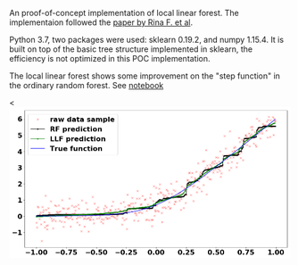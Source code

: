 An proof-of-concept implementation of local linear forest. The implementaion followed the [paper by Rina F. et al](https://arxiv.org/abs/1807.11408). 


Python 3.7, two packages were used: sklearn 0.19.2, and numpy 1.15.4. It is built on top of the basic tree structure implemented in sklearn, the efficiency is not optimized in this POC implementation. 

The local linear forest shows some improvement on the "step function" in the ordinary random forest. See [notebook](./notebook/Toy_Example.ipynb)


<<img src="./toy_example.png" width=600  alt="Banana" ALIGN="Middle">

